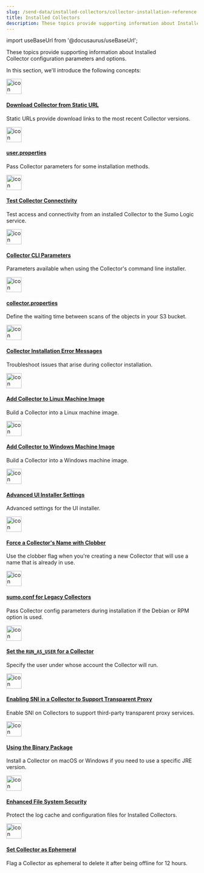 ```yaml
---
slug: /send-data/installed-collectors/collector-installation-reference
title: Installed Collectors
description: These topics provide supporting information about Installed Collector configuration parameters and options.
---
```


import useBaseUrl from '@docusaurus/useBaseUrl';

These topics provide supporting information about Installed Collector configuration parameters and options. 

In this section, we'll introduce the following concepts:

<div className="box-wrapper" >
<div className="box smallbox card">
  <div className="container">
  <a href="/docs/send-data/installed-collectors/collector-installation-reference/download-collector-from-static-url"><img src={useBaseUrl('img/icons/operations/data-collection.png')} alt="icon" width="40"/><h4>Download Collector from Static URL</h4></a>
  <p>Static URLs provide download links to the most recent Collector versions.</p>
  </div>
</div>
<div className="box smallbox card">
  <div className="container">
  <a href="/docs/send-data/installed-collectors/collector-installation-reference/user-properties"><img src={useBaseUrl('img/icons/operations/data-collection.png')} alt="icon" width="40"/><h4>user.properties</h4></a>
  <p>Pass Collector parameters for some installation methods.</p>
  </div>
</div>
<div className="box smallbox card">
  <div className="container">
  <a href="/docs/send-data/installed-collectors/collector-installation-reference/test-connectivity-sumo-collectors"><img src={useBaseUrl('img/icons/operations/data-collection.png')} alt="icon" width="40"/><h4>Test Collector Connectivity</h4></a>
  <p>Test access and connectivity from an installed Collector to the Sumo Logic service.</p>
  </div>
</div>
<div className="box smallbox card">
  <div className="container">
  <a href="/docs/send-data/installed-collectors/collector-installation-reference/parameters-command-line-installer/"><img src={useBaseUrl('img/icons/operations/data-collection.png')} alt="icon" width="40"/><h4>Collector CLI Parameters</h4></a>
  <p>Parameters available when using the Collector's command line installer.</p>
  </div>
</div>
<div className="box smallbox card">
  <div className="container">
  <a href="/docs/send-data/installed-collectors/collector-installation-reference/collector-properties"><img src={useBaseUrl('img/icons/operations/data-collection.png')} alt="icon" width="40"/><h4>collector.properties</h4></a>
  <p>Define the waiting time between scans of the objects in your S3 bucket.</p>
  </div>
</div>
<div className="box smallbox card">
  <div className="container">
  <a href="/docs/send-data/installed-collectors/collector-installation-reference/collector-installation-error-messages/"><img src={useBaseUrl('img/icons/operations/data-collection.png')} alt="icon" width="40"/><h4>Collector Installation Error Messages</h4></a>
  <p>Troubleshoot issues that arise during collector installation.</p>
  </div>
</div>
<div className="box smallbox card">
  <div className="container">
  <a href="/docs/send-data/installed-collectors/collector-installation-reference/add-collector-linux-machine-image"><img src={useBaseUrl('img/icons/operations/data-collection.png')} alt="icon" width="40"/><h4>Add Collector to Linux Machine Image</h4></a>
  <p>Build a Collector into a Linux machine image.</p>
  </div>
</div>
<div className="box smallbox card">
  <div className="container">
  <a href="/docs/send-data/installed-collectors/collector-installation-reference/add-collector-windows-machine-image"><img src={useBaseUrl('img/icons/operations/data-collection.png')} alt="icon" width="40"/><h4>Add Collector to Windows Machine Image</h4></a>
  <p>Build a Collector into a Windows machine image.</p>
  </div>
</div>
<div className="box smallbox card">
  <div className="container">
  <a href="/docs/send-data/installed-collectors/collector-installation-reference/advanced-ui-installer-settings"><img src={useBaseUrl('img/icons/operations/data-collection.png')} alt="icon" width="40"/><h4>Advanced UI Installer Settings</h4></a>
  <p>Advanced settings for the UI installer.</p>
  </div>
</div>
<div className="box smallbox card">
  <div className="container">
  <a href="/docs/send-data/installed-collectors/collector-installation-reference/force-collectors-name-clobber"><img src={useBaseUrl('img/icons/operations/data-collection.png')} alt="icon" width="40"/><h4>Force a Collector's Name with Clobber</h4></a>
  <p>Use the clobber flag when you're creating a new Collector that will use a name that is already in use.</p>
  </div>
</div>
<div className="box smallbox card">
  <div className="container">
  <a href="/docs/send-data/installed-collectors/collector-installation-reference/sumoconf-for-legacy-collectors"><img src={useBaseUrl('img/icons/operations/data-collection.png')} alt="icon" width="40"/><h4>sumo.conf for Legacy Collectors</h4></a>
  <p>Pass Collector config parameters during installation if the Debian or RPM option is used.</p>
  </div>
</div>
<div className="box smallbox card">
  <div className="container">
  <a href="/docs/send-data/installed-collectors/collector-installation-reference/set-run-as-user-for-collector"><img src={useBaseUrl('img/icons/operations/data-collection.png')} alt="icon" width="40"/><h4>Set the <code>RUN_AS_USER</code> for a Collector</h4></a>
  <p>Specify the user under whose account the Collector will run.</p>
  </div>
</div>
<div className="box smallbox card">
  <div className="container">
  <a href="/docs/send-data/installed-collectors/collector-installation-reference/enable-sni-collector-transparent-proxy"><img src={useBaseUrl('img/icons/operations/data-collection.png')} alt="icon" width="40"/><h4>Enabling SNI in a Collector to Support Transparent Proxy</h4></a>
  <p>Enable SNI on Collectors to support third-party transparent proxy services.</p>
  </div>
</div>
<div className="box smallbox card">
  <div className="container">
  <a href="/docs/send-data/installed-collectors/collector-installation-reference/binary-package-install-a-collector"><img src={useBaseUrl('img/icons/operations/data-collection.png')} alt="icon" width="40"/><h4>Using the Binary Package</h4></a>
  <p>Install a Collector on macOS or Windows if you need to use a specific JRE version.</p>
  </div>
</div>
<div className="box smallbox card">
  <div className="container">
  <a href="/docs/send-data/installed-collectors/collector-installation-reference/enhanced-file-system-security-installed-collectors"><img src={useBaseUrl('img/icons/operations/data-collection.png')} alt="icon" width="40"/><h4>Enhanced File System Security</h4></a>
  <p>Protect the log cache and configuration files for Installed Collectors.</p>
  </div>
</div>
<div className="box smallbox card">
  <div className="container">
  <a href="/docs/send-data/installed-collectors/collector-installation-reference/set-collector-as-ephemeral"><img src={useBaseUrl('img/icons/operations/data-collection.png')} alt="icon" width="40"/><h4>Set Collector as Ephemeral</h4></a>
  <p>Flag a Collector as ephemeral to delete it after being offline for 12 hours.</p>
  </div>
</div>
</div>
